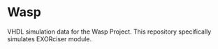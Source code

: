 # Wasp
VHDL simulation data for the Wasp Project. This repository specifically simulates EXORciser module.
